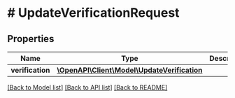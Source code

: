 # # UpdateVerificationRequest

## Properties

Name | Type | Description | Notes
------------ | ------------- | ------------- | -------------
**verification** | [**\OpenAPI\Client\Model\UpdateVerification**](UpdateVerification.md) |  | [optional]

[[Back to Model list]](../../README.md#models) [[Back to API list]](../../README.md#endpoints) [[Back to README]](../../README.md)
